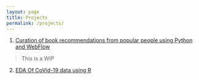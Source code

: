 ```yaml
---
layout: page
title: Projects
permalink: /projects/
---
```


1. [Curation of book recommendations from popular people using Python and WebFlow](https://inspiron.webflow.io/)

> This is a WIP

2. [EDA Of CoVid-19 data using R](https://github.com/salonimehta073/)
